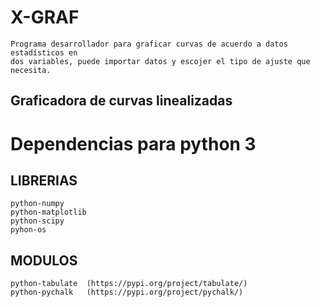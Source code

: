 # X-GRAF
    Programa desarrollador para graficar curvas de acuerdo a datos estadísticos en
    dos variables, puede importar datos y escojer el tipo de ajuste que necesita.

## Graficadora de curvas linealizadas



# Dependencias para python 3
    
## LIBRERIAS
```
python-numpy
python-matplotlib
python-scipy
pyhon-os
```
## MODULOS
```
python-tabulate  (https://pypi.org/project/tabulate/)
python-pychalk   (https://pypi.org/project/pychalk/)
```

